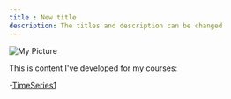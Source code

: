 ```yaml
---
title : New title 
description: The titles and description can be changed
---
```


![My Picture](/Ethan_RiverHouse.jpg)

This is content I've developed for my courses:

-[TimeSeries1](/timeseries/index.md)
